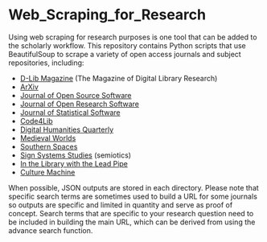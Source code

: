 # Web_Scraping_for_Research

Using web scraping for research purposes is one tool that can be added to the scholarly workflow. This repository contains Python scripts that use BeautifulSoup to scrape a variety of open access journals and subject repositories, including: 

- [D-Lib Magazine](http://www.dlib.org/) (The Magazine of Digital Library Research)
- [ArXiv](https://arxiv.org/)
- [Journal of Open Source Software](https://joss.theoj.org/)
- [Journal of Open Research Software](https://openresearchsoftware.metajnl.com/)
- [Journal of Statistical Software](https://www.jstatsoft.org/index)
- [Code4Lib](https://code4lib.org/)
- [Digital Humanities Quarterly](http://www.digitalhumanities.org/dhq/)
- [Medieval Worlds](https://medieval.vlg.oeaw.ac.at/index.php/medievalworlds)
- [Southern Spaces](https://southernspaces.org/)
- [Sign Systems Studies](http://www.sss.ut.ee/index.php/sss) (semiotics)
- [In the Library with the Lead Pipe](http://www.inthelibrarywiththeleadpipe.org/)
- [Culture Machine](https://culturemachine.co/)

When possible, JSON outputs are stored in each directory. Please note that specific search terms are sometimes used to build a URL for some journals so outputs are specific and limited in quantity and serve as proof of concept. Search terms that are specific to your research question need to be included in building the main URL, which can be derived from using the advance search function.

